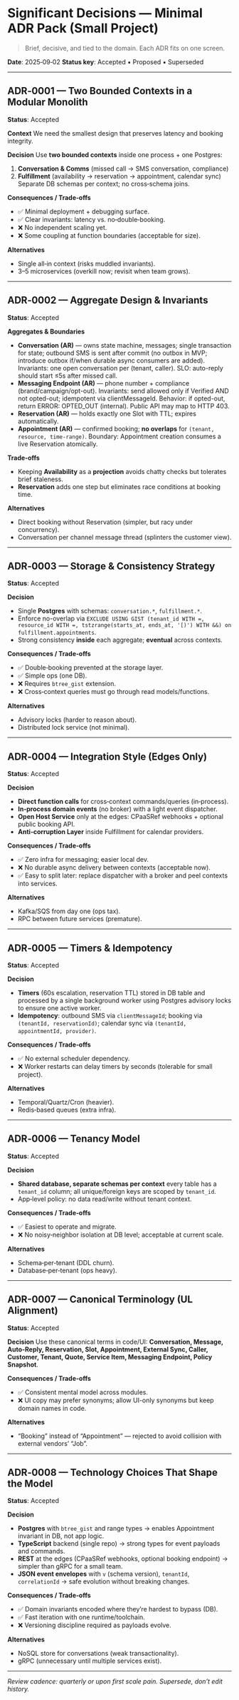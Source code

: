 # Significant Decisions — Minimal ADR Pack (Small Project)

> Brief, decisive, and tied to the domain. Each ADR fits on one screen.

**Date**: 2025‑09‑02
**Status key**: Accepted ▪ Proposed ▪ Superseded

---

## ADR‑0001 — Two Bounded Contexts in a Modular Monolith

**Status**: Accepted

**Context**
We need the smallest design that preserves latency and booking integrity.

**Decision**
Use **two bounded contexts** inside one process + one Postgres:

1. **Conversation & Comms** (missed call → SMS conversation, compliance)
2. **Fulfillment** (availability → reservation → appointment, calendar sync)
   Separate DB schemas per context; no cross‑schema joins.

**Consequences / Trade‑offs**

* ✅ Minimal deployment + debugging surface.
* ✅ Clear invariants: latency vs. no‑double‑booking.
* ❌ No independent scaling yet.
* ❌ Some coupling at function boundaries (acceptable for size).

**Alternatives**

* Single all‑in context (risks muddled invariants).
* 3–5 microservices (overkill now; revisit when team grows).

---

## ADR‑0002 — Aggregate Design & Invariants

**Status**: Accepted

**Aggregates & Boundaries**

* **Conversation (AR)** — owns state machine, messages; single transaction for state; outbound SMS is sent after commit (no outbox in MVP; introduce outbox if/when durable async consumers are added).
  Invariants: one open conversation per (tenant, caller).
  SLO: auto-reply should start ≤5s after missed call.
* **Messaging Endpoint (AR)** — phone number + compliance (brand/campaign/opt-out).
  Invariants: send allowed only if Verified AND not opted-out; idempotent via clientMessageId.
  Behavior: if opted-out, return ERROR: OPTED_OUT (internal). Public API may map to HTTP 403.
* **Reservation (AR)** — holds exactly one Slot with TTL; expires automatically.
* **Appointment (AR)** — confirmed booking; **no overlaps** for `(tenant, resource, time-range)`.
  Boundary: Appointment creation consumes a live Reservation atomically.

**Trade‑offs**

* Keeping **Availability** as a **projection** avoids chatty checks but tolerates brief staleness.
* **Reservation** adds one step but eliminates race conditions at booking time.

**Alternatives**

* Direct booking without Reservation (simpler, but racy under concurrency).
* Conversation per channel message thread (splinters the customer view).

---

## ADR‑0003 — Storage & Consistency Strategy

**Status**: Accepted

**Decision**

* Single **Postgres** with schemas: `conversation.*`, `fulfillment.*`.
* Enforce no-overlap via `EXCLUDE USING GIST (tenant_id WITH =, resource_id WITH =, tstzrange(starts_at, ends_at, '[)') WITH &&) on fulfillment.appointments`.
* Strong consistency **inside** each aggregate; **eventual** across contexts.

**Consequences / Trade‑offs**

* ✅ Double‑booking prevented at the storage layer.
* ✅ Simple ops (one DB).
* ❌ Requires `btree_gist` extension.
* ❌ Cross‑context queries must go through read models/functions.

**Alternatives**

* Advisory locks (harder to reason about).
* Distributed lock service (not minimal).

---

## ADR‑0004 — Integration Style (Edges Only)

**Status**: Accepted

**Decision**

* **Direct function calls** for cross‑context commands/queries (in‑process).
* **In‑process domain events** (no broker) with a light event dispatcher.
* **Open Host Service** only at the edges: CPaaSRef webhooks + optional public booking API.
* **Anti‑corruption Layer** inside Fulfillment for calendar providers.

**Consequences / Trade‑offs**

* ✅ Zero infra for messaging; easier local dev.
* ❌ No durable async delivery between contexts (acceptable now).
* ✅ Easy to split later: replace dispatcher with a broker and peel contexts into services.

**Alternatives**

* Kafka/SQS from day one (ops tax).
* RPC between future services (premature).

---

## ADR‑0005 — Timers & Idempotency

**Status**: Accepted

**Decision**

* **Timers** (60s escalation, reservation TTL) stored in DB table and processed by a single background worker using Postgres advisory locks to ensure one active worker.
* **Idempotency**: outbound SMS via `clientMessageId`; booking via `(tenantId, reservationId)`; calendar sync via `(tenantId, appointmentId, provider)`.

**Consequences / Trade‑offs**

* ✅ No external scheduler dependency.
* ❌ Worker restarts can delay timers by seconds (tolerable for small project).

**Alternatives**

* Temporal/Quartz/Cron (heavier).
* Redis‑based queues (extra infra).

---

## ADR‑0006 — Tenancy Model

**Status**: Accepted

**Decision**

* **Shared database, separate schemas per context** every table has a `tenant_id` column; all unique/foreign keys are scoped by `tenant_id`.
* App‑level policy: no data read/write without tenant context.

**Consequences / Trade‑offs**

* ✅ Easiest to operate and migrate.
* ❌ No noisy‑neighbor isolation at DB level; acceptable at current scale.

**Alternatives**

* Schema‑per‑tenant (DDL churn).
* Database‑per‑tenant (ops heavy).

---

## ADR-0007 — Canonical Terminology (UL Alignment)

**Status**: Accepted

**Decision**
Use these canonical terms in code/UI: **Conversation, Message, Auto-Reply, Reservation, Slot, Appointment, External Sync, Caller, Customer, Tenant, Quote, Service Item, Messaging Endpoint, Policy Snapshot**.

**Consequences / Trade-offs**

* ✅ Consistent mental model across modules.
* ❌ UI copy may prefer synonyms; allow UI-only synonyms but keep domain names in code.

**Alternatives**

* “Booking” instead of “Appointment” — rejected to avoid collision with external vendors’ “Job”.

---

## ADR‑0008 — Technology Choices That Shape the Model

**Status**: Accepted

**Decision**

* **Postgres** with `btree_gist` and range types → enables Appointment invariant in DB, not app logic.
* **TypeScript** backend (single repo) → strong types for event payloads and commands.
* **REST** at the edges (CPaaSRef webhooks, optional booking endpoint) → simpler than gRPC for a small team.
* **JSON event envelopes** with `v` (schema version), `tenantId`, `correlationId` → safe evolution without breaking changes.

**Consequences / Trade‑offs**

* ✅ Domain invariants encoded where they’re hardest to bypass (DB).
* ✅ Fast iteration with one runtime/toolchain.
* ❌ Versioning discipline required as payloads evolve.

**Alternatives**

* NoSQL store for conversations (weak transactionality).
* gRPC (unnecessary until multiple services exist).

---

*Review cadence: quarterly or upon first scale pain. Supersede, don’t edit history.*
